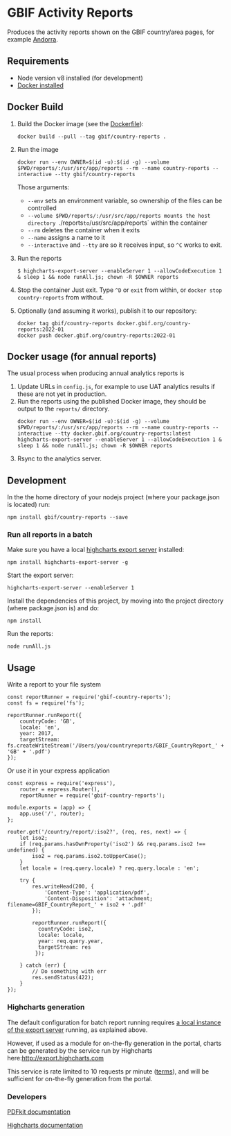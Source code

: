 # GBIF Activity Reports

Produces the activity reports shown on the GBIF country/area pages, for example [Andorra](https://www.gbif.org/sites/default/files/gbif_analytics/country/AD/GBIF_CountryReport_AD.pdf).

## Requirements

* Node version v8 installed (for development)
* [Docker installed](https://docs.docker.com/engine/installation/)

## Docker Build

1. Build the Docker image (see the [Dockerfile](./Dockerfile)):
   ```
   docker build --pull --tag gbif/country-reports .
   ```

2. Run the image
   ```
   docker run --env OWNER=$(id -u):$(id -g) --volume $PWD/reports/:/usr/src/app/reports --rm --name country-reports --interactive --tty gbif/country-reports
   ```

   Those arguments:

   * `--env` sets an environment variable, so ownership of the files can be controlled
   * `--volume $PWD/reports/:/usr/src/app/reports mounts the host directory `./reports` to `/usr/src/app/reports` within the container
   * `--rm` deletes the container when it exits
   * `--name` assigns a name to it
   * `--interactive` and `--tty` are so it receives input, so `^C` works to exit.

3. Run the reports
   ```
   $ highcharts-export-server --enableServer 1 --allowCodeExecution 1 & sleep 1 && node runAll.js; chown -R $OWNER reports
   ```

4. Stop the container
   Just exit. Type `^D` or `exit` from within, or `docker stop country-reports` from without.

5. Optionally (and assuming it works), publish it to our repository:
   ```
   docker tag gbif/country-reports docker.gbif.org/country-reports:2022-01
   docker push docker.gbif.org/country-reports:2022-01
   ```

## Docker usage (for annual reports)

The usual process when producing annual analytics reports is

1. Update URLs in `config.js`, for example to use UAT analytics results if these are not yet in production.
2. Run the reports using the published Docker image, they should be output to the `reports/` directory.
   ```
   docker run --env OWNER=$(id -u):$(id -g) --volume $PWD/reports/:/usr/src/app/reports --rm --name country-reports --interactive --tty docker.gbif.org/country-reports:latest
   highcharts-export-server --enableServer 1 --allowCodeExecution 1 & sleep 1 && node runAll.js; chown -R $OWNER reports
   ```
3. Rsync to the analytics server.

## Development

In the the home directory of your nodejs project (where your package.json is located) run:
```
npm install gbif/country-reports --save
```

### Run all reports in a batch

Make sure you have a local [highcharts export server](https://www.highcharts.com/docs/export-module/setting-up-the-server) installed:

```
npm install highcharts-export-server -g
```

Start the export server:

```
highcharts-export-server --enableServer 1
```

Install the dependencies of this project, by moving into the project directory (where package.json is) and do:

```
npm install
```

Run the reports:

```
node runAll.js
```

## Usage

Write a report to your file system

```
const reportRunner = require('gbif-country-reports');
const fs = require('fs');

reportRunner.runReport({
    countryCode: 'GB',
    locale: 'en',
    year: 2017,
    targetStream: fs.createWriteStream('/Users/you/countryreports/GBIF_CountryReport_' + 'GB' + '.pdf')
});
```

Or use it in your express application

```
const express = require('express'),
    router = express.Router(),
    reportRunner = require('gbif-country-reports');

module.exports = (app) => {
    app.use('/', router);
};

router.get('/country/report/:iso2?', (req, res, next) => {
    let iso2;
    if (req.params.hasOwnProperty('iso2') && req.params.iso2 !== undefined) {
        iso2 = req.params.iso2.toUpperCase();
    }
    let locale = (req.query.locale) ? req.query.locale : 'en';

    try {
        res.writeHead(200, {
            'Content-Type': 'application/pdf',
            'Content-Disposition': 'attachment; filename=GBIF_CountryReport_' + iso2 + '.pdf'
        });

        reportRunner.runReport({
          countryCode: iso2,
          locale: locale,
          year: req.query.year,
          targetStream: res
         });

    } catch (err) {
        // Do something with err
        res.sendStatus(422);
    }
});
```

### Highcharts generation
The default configuration for batch report running requires [a local instance of the export server](https://www.highcharts.com/docs/export-module/setting-up-the-server) running, as explained above.

However, if used as a module for on-the-fly generation in the portal, charts can be generated by the service run by Highcharts here:http://export.highcharts.com

This service is rate limited to 10 requests pr minute ([terms](https://www.highcharts.com/docs/export-module/terms)), and will be sufficient for on-the-fly generation from the portal.


### Developers

[PDFkit documentation](http://pdfkit.org/)

[Highcharts documentation](https://www.highcharts.com/demo)
